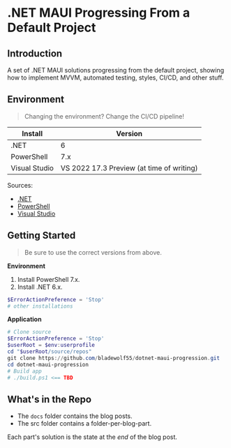 # .NET MAUI Progressing From a Default Project

## Introduction
A set of .NET MAUI solutions progressing from the default project, showing how to implement MVVM, automated testing, styles, CI/CD, and other stuff.

## Environment
> Changing the environment? Change the CI/CD pipeline!

Install                          | Version    
---------------------------------|------------
.NET                             | 6
PowerShell                       | 7.x
Visual Studio                    | VS 2022 17.3 Preview (at time of writing)

Sources:
*   [.NET](https://dotnet.microsoft.com/download/dotnet)
*   [PowerShell](https://docs.microsoft.com/en-us/powershell/scripting/install/installing-powershell-core-on-windows)
*   [Visual Studio](https://visualstudio.microsoft.com/downloads/)

## Getting Started
> Be sure to use the correct versions from above.

**Environment**  
1.  Install PowerShell 7.x.
1.  Install .NET 6.x.

```powershell
$ErrorActionPreference = 'Stop'
# other installations
```

**Application** 
```powershell
# Clone source
$ErrorActionPreference = 'Stop'
$userRoot = $env:userprofile
cd "$userRoot/source/repos"
git clone https://github.com/bladewolf55/dotnet-maui-progression.git
cd dotnet-maui-progression
# Build app
# ./build.ps1 <== TBD
```

## What's in the Repo
*   The `docs` folder contains the blog posts.
*   The src folder contains a folder-per-blog-part.

Each part's solution is the state at the *end* of the blog post.

